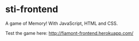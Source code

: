 # sti-frontend

A game of Memory! With JavaScript, HTML and CSS.

Test the game here: http://fiamont-frontend.herokuapp.com/
